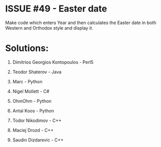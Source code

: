 ISSUE #49 - Easter date
===
Make code which enters Year and then calculates the Easter date in both Western and Orthodox style and display it.

Solutions:
===

1. Dimitrios Georgios Kontopoulos - Perl5

2. Teodor Shaterov - Java

3. Marc - Python

4. Nigel Mollett - C#

5. OhmOhm - Python

6. Antal Koos - Python

7. Todor Nikodimov - C++

8. Maciej Drozd - C++

9. Saudin Dizdarevic - C++
